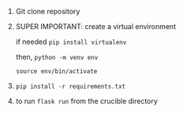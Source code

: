 1. Git clone repository

2. SUPER IMPORTANT: create a virtual environment

    if needed `pip install virtualenv`

    then, `python -m venv env`
    
    `source env/bin/activate`


3. `pip install -r requirements.txt`

4. to run `flask run` from the crucible directory